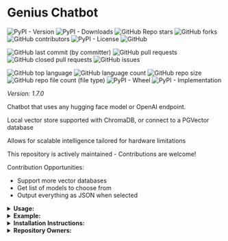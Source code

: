 # Genius Chatbot

![PyPI - Version](https://img.shields.io/pypi/v/genius-chatbot)
![PyPI - Downloads](https://img.shields.io/pypi/dd/genius-chatbot)
![GitHub Repo stars](https://img.shields.io/github/stars/Knuckles-Team/genius-chatbot)
![GitHub forks](https://img.shields.io/github/forks/Knuckles-Team/genius-chatbot)
![GitHub contributors](https://img.shields.io/github/contributors/Knuckles-Team/genius-chatbot)
![PyPI - License](https://img.shields.io/pypi/l/genius-chatbot)
![GitHub](https://img.shields.io/github/license/Knuckles-Team/genius-chatbot)

![GitHub last commit (by committer)](https://img.shields.io/github/last-commit/Knuckles-Team/genius-chatbot)
![GitHub pull requests](https://img.shields.io/github/issues-pr/Knuckles-Team/genius-chatbot)
![GitHub closed pull requests](https://img.shields.io/github/issues-pr-closed/Knuckles-Team/genius-chatbot)
![GitHub issues](https://img.shields.io/github/issues/Knuckles-Team/genius-chatbot)

![GitHub top language](https://img.shields.io/github/languages/top/Knuckles-Team/genius-chatbot)
![GitHub language count](https://img.shields.io/github/languages/count/Knuckles-Team/genius-chatbot)
![GitHub repo size](https://img.shields.io/github/repo-size/Knuckles-Team/genius-chatbot)
![GitHub repo file count (file type)](https://img.shields.io/github/directory-file-count/Knuckles-Team/genius-chatbot)
![PyPI - Wheel](https://img.shields.io/pypi/wheel/genius-chatbot)
![PyPI - Implementation](https://img.shields.io/pypi/implementation/genius-chatbot)

*Version: 1.7.0*

Chatbot that uses any hugging face model or OpenAI endpoint. 

Local vector store supported with ChromaDB, or connect to a PGVector database

Allows for scalable intelligence tailored for hardware limitations

This repository is actively maintained - Contributions are welcome!

Contribution Opportunities:
- Support more vector databases
- Get list of models to choose from
- Output everything as JSON when selected

<details>
  <summary><b>Usage:</b></summary>

| Short Flag | Long Flag            | Description                                                                     |
|------------|----------------------|---------------------------------------------------------------------------------|
| -h         | --help               | See Usage                                                                       |
| -a         | --assimilate         | Assimilate knowledge from media provided in directory                           |
|            | --batch-token        | Number of tokens per batch                                                      |
|            | --chromadb-directory | Number of chunks to use                                                         |
|            | --chunks             | Number of chunks to use                                                         |
| -e         | --embeddings-model   | [Embeddings model](https://www.sbert.net/docs/pretrained_models.html) to use    |
|            | --hide-source        | Hide source of answer                                                           |
| -j         | --json               | Export to JSON                                                                  |
|            | --openai-token       | OpenAI Token                                                                    |
|            | --openai-api         | OpenAI API Url                                                                  |
|            | --pgvector-user      | PGVector user                                                                   |
|            | --pgvector-password  | PGVector password                                                               |
|            | --pgvector-host      | PGVector host                                                                   |
|            | --pgvector-port      | PGVector port                                                                   |
|            | --pgvector-database  | PGVector database                                                               |
|            | --pgvector-driver    | PGVector driver                                                                 |
| -p         | --prompt             | Prompt for chatbot                                                              |
|            | --mute-stream        | Mute stream of generation                                                       |
| -m         | --model              | Copy [GPT4All](https://gpt4all.io/index.html) .bin file from the Model Explorer |
|            | --max-token-limit    | Maximum token to generate                                                       |
|            | --model-directory    | Directory to store models locally                                               |
|            | --model-engine       | GPT4All LlamaCPP, or OpenAI                                                     |

</details>

<details>
  <summary><b>Example:</b></summary>

```bash
genius-chatbot --assimilate "/directory/of/documents"
```

```bash
genius-chatbot --prompt "What is the 10th digit of Pi?"
```

```bash
genius-chatbot --prompt "Chatbots are cool because they" \
    --model "wizardlm-13b-v1.1-superhot-8k.ggmlv3.q4_0.bin" \
    --model-engine "GPT4All" \
    --assimilate "/directory/of/documents" \
    --json
```

</details>

<details>
  <summary><b>Installation Instructions:</b></summary>

Install Python Package

Windows Prerequisites:

Visual Studio Code 2022

```bash
winget install -e --id Kitware.CMake
```

Ubuntu Prerequisites:
```bash
apt install -y pandoc
```

```bash
python -m pip install genius-chatbot
```

</details>

<details>
  <summary><b>Repository Owners:</b></summary>


<img width="100%" height="180em" src="https://github-readme-stats.vercel.app/api?username=Knucklessg1&show_icons=true&hide_border=true&&count_private=true&include_all_commits=true" />

![GitHub followers](https://img.shields.io/github/followers/Knucklessg1)
![GitHub User's stars](https://img.shields.io/github/stars/Knucklessg1)
</details>
